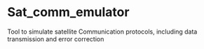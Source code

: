 # Sat_comm_emulator
Tool to simulate satellite Communication protocols, including data transmission and error correction
